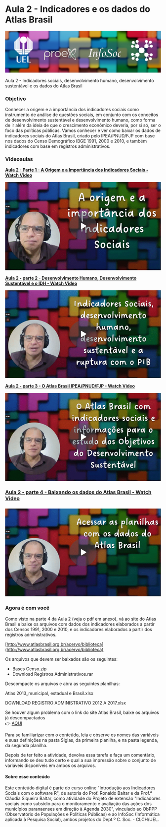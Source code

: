 # Aula 2 - Indicadores e os dados do Atlas Brasil

![](<../.gitbook/assets/0 (4).jpeg>)

Aula 2 - Indicadores sociais, desenvolvimento humano, desenvolvimento sustentável e os dados do Atlas Brasil

### Objetivo <a href="#cdan1i8cqvyd" id="cdan1i8cqvyd"></a>

Conhecer a origem e a importância dos indicadores sociais como instrumento de análise de questões sociais, em conjunto com os conceitos de desenvolvimento sustentável e desenvolvimento humano, como forma de ir além da ideia de que o crescimento econômico deveria, por si só, ser o foco das políticas públicas. Vamos conhecer e ver como baixar os dados de indicadores sociais do Atlas Brasil, criado pelo IPEA/PNUD/FJP com base nos dados do Censo Demográfico IBGE 1991, 2000 e 2010, e também indicadores com base em registros administrativos.

### &#x20;<a href="#fkdc6lsbdp0e" id="fkdc6lsbdp0e"></a>

### Videoaulas <a href="#mka3bqiy47xj" id="mka3bqiy47xj"></a>

[**Aula 2 - Parte 1 - A Origem e a Importância dos Indicadores Sociais - Watch Video**](https://youtu.be/A-xBMjLPhOQ)

[![](<../.gitbook/assets/1 (4).gif>)](https://youtu.be/A-xBMjLPhOQ)

[**Aula 2 - parte 2 - Desenvolvimento Humano, Desenvolvimento Sustentável e o IDH - Watch Video**](https://youtu.be/fkYpgCoRQq0)

[![](<../.gitbook/assets/2 (3).gif>)](https://youtu.be/fkYpgCoRQq0)

[**Aula 2 - parte 3 - O Atlas Brasil IPEA/PNUD/FJP - Watch Video**](https://youtu.be/2_IcBKzgFDQ)

[![](<../.gitbook/assets/3 (2).gif>)](https://youtu.be/2_IcBKzgFDQ)

### [Aula 2 - parte 4 - Baixando os dados do Atlas Brasil - Watch Video](https://youtu.be/b9F77Q_GjLU) <a href="#w01tp26n3s6v" id="w01tp26n3s6v"></a>

### [![](<../.gitbook/assets/4 (2).gif>)](https://youtu.be/b9F77Q_GjLU) <a href="#lcqh8bcta9g5" id="lcqh8bcta9g5"></a>

### &#x20;<a href="#id-6bljzuh224sw" id="id-6bljzuh224sw"></a>

### **Agora é com você** <a href="#h6oin54g32rd" id="h6oin54g32rd"></a>

Como visto na parte 4 da Aula 2 (veja o pdf em anexo), vá ao site do Atlas Brasil e baixe os arquivos com dados dos indicadores elaborados a partir dos Censos 1991, 2000 e 2010, e os indicadores elaborados a partir dos registros administrativos.

[http://www.atlasbrasil.org.br/acervo/biblioteca](http://www.atlasbrasil.org.br/acervo/biblioteca)

Os arquivos que devem ser baixados são os seguintes:

* Bases Censo.zip
* Download Registros Administrativos.rar

Descompacte os arquivos e abra as seguintes planilhas:

Atlas 2013\_municipal, estadual e Brasil.xlsx

DOWNLOAD REGISTRO ADMINISTRATIVO 2012 A 2017.xlsx

Se houver algum problema com o link do site Atlas Brasil, baixe os arquivos já descompactados \
&#x20;👉 [AQUI](https://1drv.ms/f/s!Ah0jPYhaOHXWmI07Yji0hezcRV61pw?e=DEqlFl)&#x20;

Para se familiarizar com o conteúdo, leia e observe os nomes das variáveis e suas definições na pasta Siglas, da primeira planilha, e na pasta legenda, da segunda planilha.

Depois de ter feito a atividade, devolva essa tarefa e faça um comentário, informando se deu tudo certo e qual a sua impressão sobre o conjunto de variáveis disponíveis em ambos os arquivos.

#### &#x20;<a href="#oaa3r1e8po8x" id="oaa3r1e8po8x"></a>

#### Sobre esse conteúdo <a href="#id-5n6cvmjko2cf" id="id-5n6cvmjko2cf"></a>

Este conteúdo digital é parte do curso online "Introdução aos Indicadores Sociais com o software R", de autoria do Prof. Ronaldo Baltar e da Prof.ª Cláudia Siqueira Baltar, como atividade do Projeto de extensão "Indicadores sociais como subsídio para o monitoramento e avaliação das ações dos municípios paranaenses em direção à Agenda 2030", vinculado ao ObPPP (Observatório de Populações e Políticas Públicas) e ao InfoSoc (Informática aplicada à Pesquisa Social), ambos projetos do Dept.º C. Soc. - CLCH/UEL.

